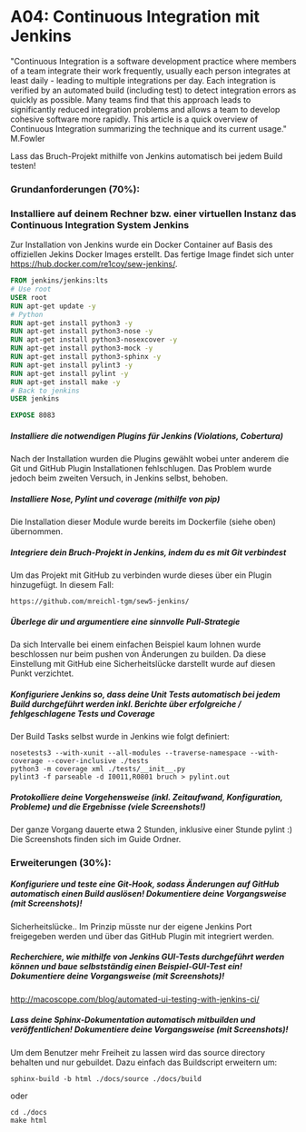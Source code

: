 # A04: Continuous Integration mit Jenkins
"Continuous Integration is a software development practice where members of a team integrate their work frequently, usually each person integrates at least daily - leading to multiple integrations per day. Each integration is verified by an automated build (including test) to detect integration errors as quickly as possible. Many teams find that this approach leads to significantly reduced integration problems and allows a team to develop cohesive software more rapidly. This article is a quick overview of Continuous Integration summarizing the technique and its current usage." M.Fowler

Lass das Bruch-Projekt mithilfe von Jenkins automatisch bei jedem Build testen!

### Grundanforderungen (70%):
### Installiere auf deinem Rechner bzw. einer virtuellen Instanz das Continuous Integration System Jenkins
Zur Installation von Jenkins wurde ein Docker Container auf Basis des offiziellen Jekins Docker Images erstellt.
Das fertige Image findet sich unter https://hub.docker.com/re1coy/sew-jenkins/.

``` Dockerfile
FROM jenkins/jenkins:lts
# Use root
USER root
RUN apt-get update -y
# Python
RUN apt-get install python3 -y
RUN apt-get install python3-nose -y
RUN apt-get install python3-nosexcover -y
RUN apt-get install python3-mock -y
RUN apt-get install python3-sphinx -y
RUN apt-get install pylint3 -y
RUN apt-get install pylint -y
RUN apt-get install make -y
# Back to jenkins
USER jenkins

EXPOSE 8083
```
##### Installiere die notwendigen Plugins für Jenkins (Violations, Cobertura)
Nach der Installation wurden die Plugins gewählt wobei unter anderem die Git und GitHub Plugin Installationen fehlschlugen.
Das Problem wurde jedoch beim zweiten Versuch, in Jenkins selbst, behoben.
##### Installiere Nose, Pylint und coverage (mithilfe von pip)
Die Installation dieser Module wurde bereits im Dockerfile (siehe oben) übernommen.
##### Integriere dein Bruch-Projekt in Jenkins, indem du es mit Git verbindest
Um das Projekt mit GitHub zu verbinden wurde dieses über ein Plugin hinzugefügt. In diesem Fall:
```
https://github.com/mreichl-tgm/sew5-jenkins/
```
##### Überlege dir und argumentiere eine sinnvolle Pull-Strategie
Da sich Intervalle bei einem einfachen Beispiel kaum lohnen wurde beschlossen nur beim pushen von Änderungen zu builden.
Da diese Einstellung mit GitHub eine Sicherheitslücke darstellt wurde auf diesen Punkt verzichtet.

##### Konfiguriere Jenkins so, dass deine Unit Tests automatisch bei jedem Build durchgeführt werden inkl. Berichte über erfolgreiche / fehlgeschlagene Tests und Coverage
Der Build Tasks selbst wurde in Jenkins wie folgt definiert:
``` commandline
nosetests3 --with-xunit --all-modules --traverse-namespace --with-coverage --cover-inclusive ./tests
python3 -m coverage xml ./tests/__init__.py 
pylint3 -f parseable -d I0011,R0801 bruch > pylint.out
```
##### Protokolliere deine Vorgehensweise (inkl. Zeitaufwand, Konfiguration, Probleme) und die Ergebnisse (viele Screenshots!)
Der ganze Vorgang dauerte etwa 2 Stunden, inklusive einer Stunde pylint :)
Die Screenshots finden sich im Guide Ordner.

### Erweiterungen (30%):
##### Konfiguriere und teste eine Git-Hook, sodass Änderungen auf GitHub automatisch einen Build auslösen! Dokumentiere deine Vorgangsweise (mit Screenshots)!
Sicherheitslücke.. Im Prinzip müsste nur der eigene Jenkins Port freigegeben werden und über das GitHub Plugin mit integriert werden.

##### Recherchiere, wie mithilfe von Jenkins GUI-Tests durchgeführt werden können und baue selbstständig einen Beispiel-GUI-Test ein! Dokumentiere deine Vorgangsweise (mit Screenshots)!
http://macoscope.com/blog/automated-ui-testing-with-jenkins-ci/

##### Lass deine Sphinx-Dokumentation automatisch mitbuilden und veröffentlichen! Dokumentiere deine Vorgangsweise (mit Screenshots)!
Um dem Benutzer mehr Freiheit zu lassen wird das source directory behalten und nur gebuildet.
Dazu einfach das Buildscript erweitern um:
```commandline
sphinx-build -b html ./docs/source ./docs/build
```
oder
``` commandline
cd ./docs
make html
```